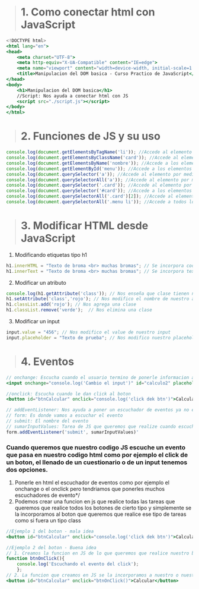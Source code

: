 >  # 1. Como conectar html con JavaScript

```jsx
<!DOCTYPE html>
<html lang="en">
<head>
    <meta charset="UTF-8">
    <meta http-equiv="X-UA-Compatible" content="IE=edge">
    <meta name="viewport" content="width=device-width, initial-scale=1.0">
    <title>Manipulacion del DOM basica - Curso Practico de JavaScript</title>
</head>
<body>
    <h1>Manipulacion del DOM basica</h1>
    //Script: Nos ayuda a conectar html con JS
    <script src="./script.js"></script> 
</body>
</html>
```
> # 2. Funciones de JS y su uso
```jsx
console.log(document.getElementsByTagName('li')); //Accede al elemento por medio de la etiqueta 'li'. 
console.log(document.getElementsByClassName('card')); //Accede al elemento por medio de la clase 'card'.
console.log(document.getElementsByName('nombre')); //Accede a los elementos por medio del atributo "name" del documento, name se utiliza en los formularios.
console.log(document.getElementById('menu')); //Accede a los elementos por medio del identificador tipo id con el nombre "menu".
console.log(document.querySelector('a')); //Accede al elemento por medio de la etiqueta 'a'. Accede solo a el primer elemento de tipo 'a' del documento.
console.log(document.querySelectorAll('a')); //Accede al elemento por medio de la etiqueta a. Accede a todos los elemento de tipo 'a' del documento.
console.log(document.querySelector('.card')); //Accede al elemento por medio de la clase '.card".
console.log(document.querySelector('#card')); //Accede a los elementos por medio del identificador tipo id con el nombre #card'.
console.log(document.querySelectorAll('.card')[2]); //Accede al elemento por medio de la clase card' y busca el elemento en la posicion indicada.
console.log(document.querySelectorAll('.menu li')); //Accede a todos los elementos 'li' que tengan la clase 'menu'.
```
> # 3. Modificar HTML desde JavaScript
1. Modificando etiquetas tipo h1
```jsx
h1.innerHTML = "Texto de broma <br> muchas bromas"; // Se incorpora codigo
h1.innerText = "Texto de broma <br> muchas bromas"; // Se incorpora texto
```
2. Modificar un atributo
```jsx
console.log(h1.getAttribute('class')); // Nos enseña que clase tienen nuestro h1
h1.setAttribute('class','rojo'); // Nos modifico el nombre de nuestro atributo de class
h1.classList.add('rojo'); // Nos agrega una clase
h1.classList.remove('verde');  // Nos elimina una clase
```
3. Modificar un input
```jsx
input.value = "456"; // Nos modifico el value de nuestro input
input.placeholder = "Texto de prueba"; // Nos modifico nuestro placeholder
```
> # 4. Eventos
```jsx
// onchange: Escucha cuando el usuario termino de ponerle informacion al input
<input onchange="console.log('Cambio el input')" id="calculo2" placeholder="Escribe algo aquí" />

//onclick: Escucha cuando le dan click al boton
<button id="btnCalcular" onclick="console.log('click dek btn')">Calcular</button>

// addEventListener: Nos ayuda a poner un escuchador de eventos ya no en html si no directamente en JS unicamente necesita dos argumentos.
// form: Es donde vamos a escuchar el evento
// submit: El nombre del evento
// sumarInputValues: Tarea de JS que queremos que realize cuando escuche el evento
form.addEventListener('submit', sumarInputValues)'
```
### Cuando queremos que nuestro codigo JS escuche un evento que pasa en nuestro codigo html como por ejemplo el click de un boton, el llenado de un cuestionario o de un input tenemos dos opciones. 
1. Ponerle en html el escuchador de eventos como por ejemplo el onchange o el onclick pero tendriamos que ponerles muchos escuchadores de evento*/
2. Podemos crear una funcion en js que realice todas las tareas que queremos que realice todos los botones de cierto tipo y simplemente se la incorporamos al boton que queremos que realice ese tipo de tareas como si fuera un tipo class
```jsx
//Ejemplo 1 del boton - mala idea
<button id="btnCalcular" onclick="console.log('click dek btn')">Calcular</button>

//Ejemplo 2 del boton - Buena idea
// 1. Creamos la funcion en JS de lo que queremos que realice nuestro boton
function btnOnClick(){
    console.log('Escuchando el evento del click');
    };
// 2. La funcion que creamos en JS se la incorporamos a nuestro o nuestros botones como si fuera un tipo class
<button id="btnCalcular" onclick="btnOnClick()">Calcular</button>
```




















